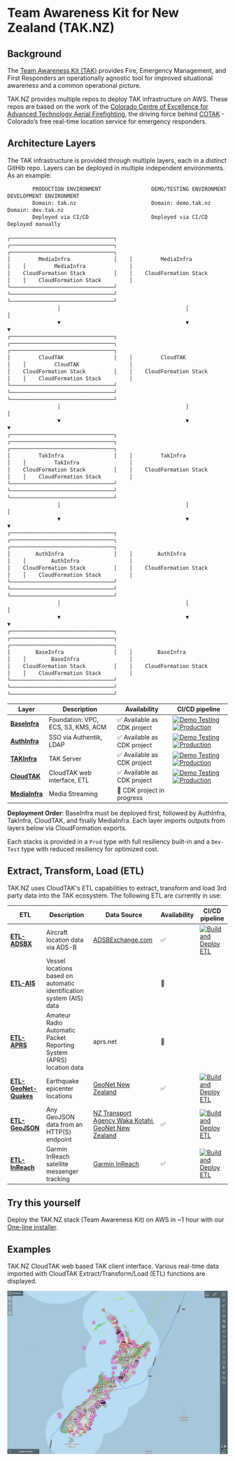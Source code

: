 # Team Awareness Kit for New Zealand (TAK.NZ)

## Background

The [Team Awareness Kit (TAK)](https://tak.gov/solutions/emergency) provides Fire, Emergency Management, and First Responders an operationally agnostic tool for improved situational awareness and a common operational picture. 

TAK.NZ provides multiple repos to deploy TAK infrastructure on AWS. These repos are based on the work of the [Colorado Centre of Excellence for Advanced Technology Aerial Firefighting](https://github.com/dfpc-coe), the driving force behind [COTAK](https://cotak.gov/) - Colorado’s free real-time location service for emergency responders. 

## Architecture Layers

The TAK infrastructure is provided through multiple layers, each in a distinct GitHib repo. Layers can be deployed in multiple independent environments. As an example:

```
        PRODUCTION ENVIRONMENT                DEMO/TESTING ENVIRONMENT              DEVELOPMENT ENVIRONMENT
        Domain: tak.nz                        Domain: demo.tak.nz                   Domain: dev.tak.nz
        Deployed via CI/CD                    Deployed via CI/CD                    Deployed manually

┌─────────────────────────────────┐    ┌─────────────────────────────────┐    ┌─────────────────────────────────┐
│         MediaInfra              │    │         MediaInfra              │    │         MediaInfra              │
│    CloudFormation Stack         │    │    CloudFormation Stack         │    │    CloudFormation Stack         │
└─────────────────────────────────┘    └─────────────────────────────────┘    └─────────────────────────────────┘
                │                                        │                                     │
                ▼                                        ▼                                     ▼
┌─────────────────────────────────┐    ┌─────────────────────────────────┐    ┌─────────────────────────────────┐
│         CloudTAK                │    │         CloudTAK                │    │         CloudTAK                │
│    CloudFormation Stack         │    │    CloudFormation Stack         │    │    CloudFormation Stack         │
└─────────────────────────────────┘    └─────────────────────────────────┘    └─────────────────────────────────┘
                │                                        │                                     │
                ▼                                        ▼                                     ▼
┌─────────────────────────────────┐    ┌─────────────────────────────────┐    ┌─────────────────────────────────┐
│         TakInfra                │    │         TakInfra                │    │         TakInfra                │
│    CloudFormation Stack         │    │    CloudFormation Stack         │    │    CloudFormation Stack         │
└─────────────────────────────────┘    └─────────────────────────────────┘    └─────────────────────────────────┘
                │                                        │                                     │
                ▼                                        ▼                                     ▼
┌─────────────────────────────────┐    ┌─────────────────────────────────┐    ┌─────────────────────────────────┐
│        AuthInfra                │    │        AuthInfra                │    │        AuthInfra                │
│    CloudFormation Stack         │    │    CloudFormation Stack         │    │    CloudFormation Stack         │
└─────────────────────────────────┘    └─────────────────────────────────┘    └─────────────────────────────────┘
                │                                        │                                     │
                ▼                                        ▼                                     ▼
┌─────────────────────────────────┐    ┌─────────────────────────────────┐    ┌─────────────────────────────────┐
│        BaseInfra                │    │        BaseInfra                │    │        BaseInfra                │
│    CloudFormation Stack         │    │    CloudFormation Stack         │    │    CloudFormation Stack         │
└─────────────────────────────────┘    └─────────────────────────────────┘    └─────────────────────────────────┘
```

| Layer | Description | Availability | CI/CD pipeline |
|-------|-------------|--------------|----------------|
| [**BaseInfra**](https://github.com/TAK-NZ/base-infra)  | Foundation: VPC, ECS, S3, KMS, ACM | ✅ Available as CDK project | [![Demo Testing](https://github.com/TAK-NZ/base-infra/actions/workflows/demo-deploy.yml/badge.svg)](https://github.com/TAK-NZ/base-infra/actions/workflows/demo-deploy.yml) [![Production](https://github.com/TAK-NZ/base-infra/actions/workflows/production-deploy.yml/badge.svg)](https://github.com/TAK-NZ/base-infra/actions/workflows/production-deploy.yml) |
| [**AuthInfra**](https://github.com/TAK-NZ/auth-infra) | SSO via Authentik, LDAP | ✅ Available as CDK project | [![Demo Testing](https://github.com/TAK-NZ/auth-infra/actions/workflows/demo-deploy.yml/badge.svg)](https://github.com/TAK-NZ/auth-infra/actions/workflows/demo-deploy.yml) [![Production](https://github.com/TAK-NZ/auth-infra/actions/workflows/production-deploy.yml/badge.svg)](https://github.com/TAK-NZ/auth-infra/actions/workflows/production-deploy.yml) |
| [**TAKInfra**](https://github.com/TAK-NZ/tak-infra) | TAK Server | ✅ Available as CDK project | [![Demo Testing](https://github.com/TAK-NZ/tak-infra/actions/workflows/demo-deploy.yml/badge.svg)](https://github.com/TAK-NZ/tak-infra/actions/workflows/demo-deploy.yml) [![Production](https://github.com/TAK-NZ/tak-infra/actions/workflows/production-deploy.yml/badge.svg)](https://github.com/TAK-NZ/tak-infra/actions/workflows/production-deploy.yml) |
| [**CloudTAK**](https://github.com/TAK-NZ/CloudTAK) | CloudTAK web interface, ETL | ✅ Available as CDK project | [![Demo Testing](https://github.com/TAK-NZ/CloudTAK/actions/workflows/demo-deploy.yml/badge.svg)](https://github.com/TAK-NZ/CloudTAK/actions/workflows/demo-deploy.yml) [![Production](https://github.com/TAK-NZ/CloudTAK/actions/workflows/production-deploy.yml/badge.svg)](https://github.com/TAK-NZ/CloudTAK/actions/workflows/production-deploy.yml) |
| [**MediaInfra**](https://github.com/TAK-NZ/media-infra) | Media Streaming | 🚧 CDK project in progress | |

**Deployment Order**: BaseInfra must be deployed first, followed by AuthInfra, TakInfra, CloudTAK, and finally MediaInfra. Each layer imports outputs from layers below via CloudFormation exports.

Each stacks is provided in a `Prod` type with full resiliency built-in and a `Dev-Test` type with reduced resiliency for optimized cost. 

## Extract, Transform, Load (ETL)

TAK.NZ uses CloudTAK's ETL capabilities to extract, transform and load 3rd party data into the TAK ecosystem. The following ETL are currently in use:

| ETL | Description | Data Source | Availability | CI/CD pipeline |
|-----|-------------|-------------|--------------|----------------|
| [**ETL-ADSBX**](https://github.com/TAK-NZ/etl-adsbx)  | Aircraft location data via ADS-B | [ADSBExchange.com](https://www.adsbexchange.com/) | ✅ | [![Build and Deploy ETL](https://github.com/TAK-NZ/etl-adsbx/actions/workflows/etl-deploy.yml/badge.svg)](https://github.com/TAK-NZ/etl-adsbx/actions/workflows/etl-deploy.yml) |
| [**ETL-AIS**](https://github.com/TAK-NZ/etl-ais) | Vessel locations based on automatic identification system (AIS) data |  | 🚧 |  |
| [**ETL-APRS**](https://github.com/TAK-NZ/etl-aprs)  | Amateur Radio Automatic Packet Reporting System (APRS) location data | aprs.net | 🚧 |  |
| [**ETL-GeoNet-Quakes**](https://github.com/TAK-NZ/etl-geonet-quakes)  | Earthquake epicenter locations | [GeoNet New Zealand](https://www.geonet.org.nz/) | ✅ | [![Build and Deploy ETL](https://github.com/TAK-NZ/etl-geonet-quakes/actions/workflows/etl-deploy.yml/badge.svg)](https://github.com/TAK-NZ/etl-geonet-quakes/actions/workflows/etl-deploy.yml) |
| [**ETL-GeoJSON**](https://github.com/TAK-NZ/etl-geojson)  | Any GeoJSON data from an HTTP(S) endpoint | [NZ Transport Agency Waka Kotahi](https://nzta.govt.nz/), [GeoNet New Zealand](https://www.geonet.org.nz/) | ✅ | [![Build and Deploy ETL](https://github.com/TAK-NZ/etl-geojson/actions/workflows/etl-deploy.yml/badge.svg)](https://github.com/TAK-NZ/etl-geojson/actions/workflows/etl-deploy.yml) |
| [**ETL-InReach**](https://github.com/TAK-NZ/etl-inreach)  | Garmin InReach satellite messenger tracking | [Garmin InReach](https://www.garmin.com/en-NZ/c/outdoor-recreation/satellite-communicators/) | ✅ | [![Build and Deploy ETL](https://github.com/TAK-NZ/etl-inreach/actions/workflows/etl-deploy.yml/badge.svg)](https://github.com/TAK-NZ/etl-inreach/actions/workflows/etl-deploy.yml) |


## Try this yourself

Deploy the TAK.NZ stack (Team Awareness Kit) on AWS in ~1 hour with our [One-line installer](https://tak.nz/tak-deploy/).

## Examples

TAK.NZ CloudTAK web based TAK client interface. Various real-time data imported with CloudTAK Extract/Transform/Load (ETL) functions are displayed. 

![TAK.NZ CloudTAK Screenshot](images/TAK-NZ-CloudTAK-Example.png)
